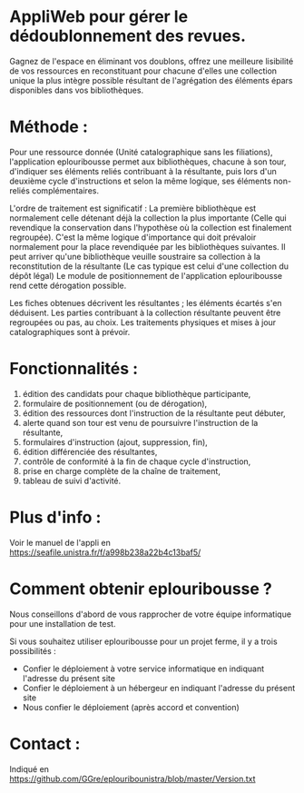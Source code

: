 # AppliWeb pour gérer le dédoublonnement des revues.

Gagnez de l'espace en éliminant vos doublons, offrez une meilleure lisibilité de vos ressources en reconstituant pour chacune d'elles une collection unique la plus intègre possible résultant de l'agrégation des éléments épars disponibles dans vos bibliothèques.

# Méthode :

Pour une ressource donnée (Unité catalographique sans les filiations), l'application eplouribousse permet aux bibliothèques, chacune à son tour, d'indiquer ses éléments reliés contribuant à la résultante, puis lors d'un deuxième cycle d'instructions et selon la même logique, ses éléments non-reliés complémentaires.

L'ordre de traitement est significatif : La première bibliothèque est normalement celle détenant déjà la collection la plus importante (Celle qui revendique la conservation dans l'hypothèse où la collection est finalement regroupée). C'est la même logique d'importance qui doit prévaloir normalement pour la place revendiquée par les bibliothèques suivantes. Il peut arriver qu'une bibliothèque veuille soustraire sa collection à la reconstitution de la résultante (Le cas typique est celui d'une collection du dépôt légal) Le module de positionnement de l'application eplouribousse rend cette dérogation possible.

Les fiches obtenues décrivent les résultantes ; les éléments écartés s'en déduisent. Les parties contribuant à la collection résultante peuvent être regroupées ou pas, au choix. Les traitements physiques et mises à jour catalographiques sont à prévoir.

# Fonctionnalités :

1. édition des candidats pour chaque bibliothèque participante,
2. formulaire de positionnement (ou de dérogation),
3. édition des ressources dont l'instruction de la résultante peut débuter,
4. alerte quand son tour est venu de poursuivre l'instruction de la résultante,
5. formulaires d'instruction (ajout, suppression, fin),
6. édition différenciée des résultantes,
7. contrôle de conformité à la fin de chaque cycle d'instruction,
8. prise en charge complète de la chaîne de traitement,
9. tableau de suivi d'activité.

# Plus d'info :

Voir le manuel de l'appli en https://seafile.unistra.fr/f/a998b238a22b4c13baf5/

# Comment obtenir eplouribousse ?

Nous conseillons d'abord de vous rapprocher de votre équipe informatique pour une installation de test.

Si vous souhaitez utiliser eplouribousse pour un projet ferme, il y a trois possibilités :
- Confier le déploiement à votre service informatique en indiquant l'adresse du présent site
- Confier le déploiement à un hébergeur en indiquant l'adresse du présent site
- Nous confier le déploiement (après accord et convention)

# Contact :

Indiqué en https://github.com/GGre/eplouribounistra/blob/master/Version.txt

